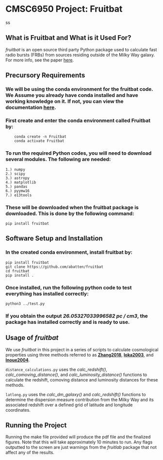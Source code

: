 # CMSC6950 Project: Fruitbat
ss
## What is Fruitbat and What is it Used For?

*fruitbat* is an open source third party Python package used to calculate fast radio bursts (FRBs) from sources residing outside of the Milky Way galaxy. For more info, see the paper [here](https://arxiv.org/pdf/1905.04294.pdf).

## Precursory Requirements

### We will be using the conda environment for the fruitbat code. We Assume you already have conda installed and have working knowledge on it. If not, you can view the documentation [here](https://docs.conda.io/en/latest/).

### First create and enter the conda environment called Fruitbat by:
        conda create -n Fruitbat
        conda activate Fruitbat

### To run the required Python codes, you will need to download several modules. The following are needed:
	1.) numpy
	2.) scipy
	3.) astropy
	4.) matplotlib
	5.) pandas
	6.) pyymw16
	7.) e13tools
### These will be downloaded when the fruitbat package is downloaded. This is done by the following command:
	pip install fruitbat

## Software Setup and Installation

### In the created conda environment, install fruitbat by:
	pip install fruitbat
	git clone https://github.com/abatten/fruitbat
	cd fruitbat
	pip install .

### Once installed, run the following python code to test everything has installed correctly:
	python3 ../test.py
### If you obtain the output *26.05327033996582 pc / cm3*, the package has installed correctly and is ready to use.

## Usage of *fruitbat*
We use *fruitbat* in this project in a series of scripts to calculate cosmological properties using three methods referred to as **[Zhang2018](https://arxiv.org/pdf/1808.05277.pdf)**, **[Ioka2003](https://arxiv.org/pdf/astro-ph/0309200.pdf)**, and **[Inoue2004](https://academic.oup.com/mnras/article/348/3/999/1279487)**.

`distance_calculations.py` uses the *calc_redshift()*, *calc_comoving_distance()*, and *calc_luminosity_distance()* functions to calculate the redshift, comoving distance and luminosity distances for these methods.

`latlong.py` uses the *calc_dm_galaxy()* and *calc_redshift()* functions to determine the dispersion measure contribution from the Milky Way and its associated redshift over a defined grid of latitude and longitude coordinates.

## Running the Project 

Running the make file provided will produce the pdf file and the finalized figures. 
Note that this will take approximately 10 minutes to run. Any flags outputted to the screen are just warnings from the *fruitlab* package that not affect any of the results.
